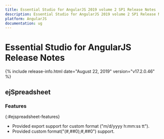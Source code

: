 ```yaml
---
title: Essential Studio for AngularJS 2019 volume 2 SP1 Release Notes  
description: Essential Studio for AngularJS 2019 volume 2 SP1 Release Notes  
platform: AngularJS
documentation: ug
---
```


# Essential Studio for AngularJS  Release Notes  

{% include release-info.html date="August 22, 2019"  version="v17.2.0.46" %} 







## ejSpreadsheet

### Features
{:#ejspreadsheet-features}

* Provided export support for custom format ("m/d/yyyy h:mm:ss tt").
* Provided custom format("(#,##0);#,##0") support.

